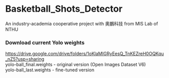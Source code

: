 # Basketball_Shots_Detector
An industry-academia cooperative project with 奧鵬科技 from MIS Lab of NTHU
### Download current Yolo weights
https://drive.google.com/drive/folders/1oKlaMIGRyEesQ_TnKEZreH0OQKqu_nZ5?usp=sharing  
yolo-ball_final.weights - original version (Open Images Dataset V6)  
yolo-ball_last.weights - fine-tuned version
